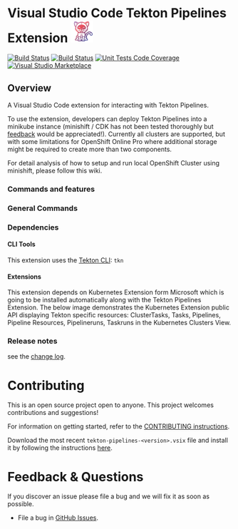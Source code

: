 # Visual Studio Code Tekton Pipelines Extension  <img src="images/tekton.png" alt="tekton" width="50"/>

[![Build Status](https://travis-ci.org/onyiny-ang/vscode-tekton.svg?branch=master)](https://travis-ci.org/onyiny-ang/vscode-tekton)
[![Build Status](https://travis-ci.org/redhat-developer/vscode-tekton.svg?branch=master)](https://travis-ci.org/redhat-developer/vscode-tekton)
[![Unit Tests Code Coverage](https://codecov.io/gh/redhat-developer/vscode-tekton/branch/master/graph/badge.svg)](https://codecov.io/gh/redhat-developer/vscode-tekton/branch/master/graph/badge.svg)
[![Visual Studio Marketplace](https://vsmarketplacebadge.apphb.com/version/redhat.vscode-tekton-pipelines.svg)](https://marketplace.visualstudio.com/items?itemName=redhat.vscode-tekton-pipelines)

## Overview

A Visual Studio Code extension for interacting with Tekton Pipelines.

To use the extension, developers can deploy Tekton Pipelines into a minikube instance (minishift / CDK has not been tested thoroughly but [feedback](issues) would be appreciated!). Currently all clusters are supported, but with some limitations for OpenShift Online Pro where additional storage might be required to create more than two components.

For detail analysis of how to setup and run local OpenShift Cluster using minishift, please follow this wiki.


### Commands and features

### General Commands

### Dependencies

#### CLI Tools

This extension uses the [Tekton CLI](https://github.com/tektoncd/cli):  `tkn`

#### Extensions

This extension depends on Kubernetes Extension form Microsoft which is going to be installed automatically along with the Tekton Pipelines Extension. The below image demonstrates the Kubernetes Extension public API displaying Tekton specific resources: ClusterTasks, Tasks, Pipelines, Pipeline Resources, Pipelineruns, Taskruns in the Kubernetes Clusters View.

### Release notes
see the [change log](CHANGELOG.md).

Contributing
============
This is an open source project open to anyone. This project welcomes contributions and suggestions!

For information on getting started, refer to the [CONTRIBUTING instructions](CONTRIBUTING.md).

Download the most recent `tekton-pipelines-<version>.vsix` file and install it by following the instructions [here](https://code.visualstudio.com/docs/editor/extension-gallery#_install-from-a-vsix).

Feedback & Questions
====================
If you discover an issue please file a bug and we will fix it as soon as possible.
* File a bug in [GitHub Issues](https://github.com/redhat-developer/vscode-tekton/issues).



